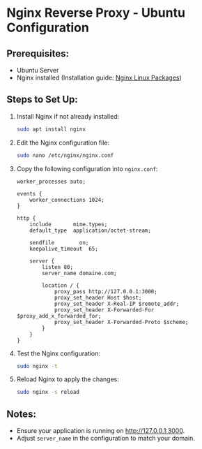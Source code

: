 # Nginx Reverse Proxy - Ubuntu Configuration

## Prerequisites:
- Ubuntu Server
- Nginx installed (Installation guide: [Nginx Linux Packages](https://nginx.org/en/linux_packages.html))

## Steps to Set Up:
1. Install Nginx if not already installed:
    ```bash
    sudo apt install nginx
    ```
2. Edit the Nginx configuration file:
    ```bash
    sudo nano /etc/nginx/nginx.conf
    ```
3. Copy the following configuration into `nginx.conf`:
    ```nginx
    worker_processes auto;

    events {
        worker_connections 1024;
    }

    http {
        include       mime.types;
        default_type  application/octet-stream;

        sendfile        on;
        keepalive_timeout  65;

        server {
            listen 80;
            server_name domaine.com;

            location / {
                proxy_pass http://127.0.0.1:3000;
                proxy_set_header Host $host;
                proxy_set_header X-Real-IP $remote_addr;
                proxy_set_header X-Forwarded-For $proxy_add_x_forwarded_for;
                proxy_set_header X-Forwarded-Proto $scheme;
            }
        }
    }
    ```
4. Test the Nginx configuration:
    ```bash
    sudo nginx -t
    ```
5. Reload Nginx to apply the changes:
    ```bash
    sudo nginx -s reload
    ```

## Notes:
- Ensure your application is running on http://127.0.0.1:3000.
- Adjust `server_name` in the configuration to match your domain.

